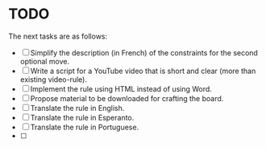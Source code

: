 # TODO
The next tasks are as follows:

- [ ] Simplify the description (in French) of the constraints for the second optional move.
- [ ] Write a script for a YouTube video that is short and clear (more than existing video-rule).
- [ ] Implement the rule using HTML instead of using Word.
- [ ] Propose material to be downloaded for crafting the board.
- [ ] Translate the rule in English.
- [ ] Translate the rule in Esperanto.
- [ ] Translate the rule in Portuguese.
- [ ] 